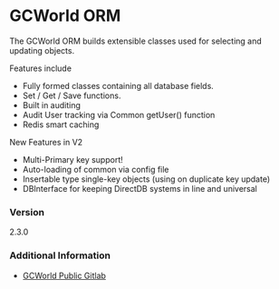 # GCWorld ORM

The GCWorld ORM builds extensible classes used for selecting and updating objects.

Features include
  - Fully formed classes containing all database fields.
  - Set / Get / Save functions.
  - Built in auditing
  - Audit User tracking via Common getUser() function
  - Redis smart caching

New Features in V2
  - Multi-Primary key support!
  - Auto-loading of common via config file
  - Insertable type single-key objects (using on duplicate key update)
  - DBInterface for keeping DirectDB systems in line and universal

### Version
2.3.0

### Additional Information

* [GCWorld Public Gitlab](https://gitlab.konghack.com/groups/GCWorld)
